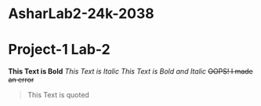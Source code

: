 # AsharLab2-24k-2038
# Project-1 Lab-2
**This Text is Bold**
_This Text is Italic_
*_This Text is Bold and Italic_*
~~OOPS! I made an error~~
> This Text is quoted
